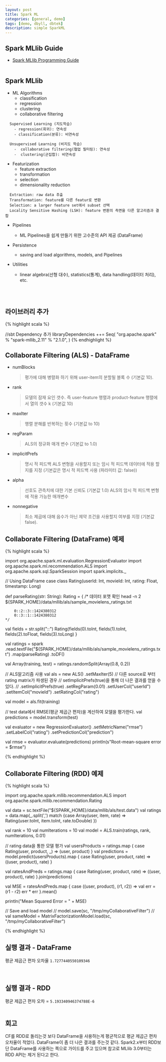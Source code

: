 ```yaml
---
layout: post
title: Spark ML
categories: [general, demo]
tags: [demo, dbyll, dbtek]
description: simple SparkML
---
```


## Spark MLlib Guide
- [Spark MLlib Programming Guide](http://spark.apache.org/docs/latest/ml-guide.html)
<br><br>

## Spark MLlib
- ML Algorithms
  - classification
  - regression
  - clustering
  - collaborative filtering
  
  
```
  Supervised Learning (지도학습)  
    - regression(회귀): 연속성
    - classification(분류): 비연속성
      
  Unsupervised Learning (비지도 학습)
    -  collaborative filtering(협업 필터링): 연속성
    -  clustering(군집합): 비연속성
```
  
- Featurization
  - feature extraction
  - transformation
  - selection
  - dimensionality reduction

```
  Extraction: raw data 추출
  Transformation: feature를 다른 featur로 변환
  Selection: a larger feature set에서 subset 선택   
  Locality Sensitive Hashing (LSH): feature 변환의 측면을 다른 알고리즘과 결합
```

- Pipelines
  - ML Pipelines을 쉽게 만들기 위한 고수준의 API 제공 (DataFrame)  
  
- Persistence
  -  saving and load algorithms, models, and Pipelines 
  
- Utilities
  - linear algebra(선형 대수), statistics(통계), data handling(데이터 처리), etc.


<br><br>


## 라이브러리 추가

{% highlight scala %}

//sbt Dependency 추가
libraryDependencies ++= Seq(
"org.apache.spark" % "spark-mllib_2.11" % "2.1.0",
)
{% endhighlight %}


## Collaborate Filtering (ALS) - DataFrame
- numBlocks 
  > 평가에 대해 병렬화 하기 위해 user-item의 분할될 블록 수 (기본값 10).
- rank 
  > 모델의 잠재 요인 갯수. 즉 user-feature 행렬과 product-feature 행렬에서 열의 갯수 k (기본값 10)
- maxIter
  > 행렬 분해를 반복하는 횟수 (기본값 to 10)
- regParam
  > ALS의 정규화 매개 변수 (기본값 to 1.0)
- implicitPrefs
  > 명시 적 피드백 ALS 변형을 사용할지 또는 암시 적 피드백 데이터에 적용 할지를 지정
    (기본값은 명시 적 피드백 사용 (파라미터 값: false))
- alpha
  > 선호도 관측치에 대한 기본 신뢰도 (기본값 1.0)
    ALS의 암시 적 피드백 변형에 적용 가능한 매개변수 
    
- nonnegative
  > 최소 제곱에 대해 음수가 아닌 제약 조건을 사용할지 여부를 지정 (기본값 false).


## Collaborate Filtering (DataFrame) 예제
{% highlight scala %}

import org.apache.spark.ml.evaluation.RegressionEvaluator
import org.apache.spark.ml.recommendation.ALS
import org.apache.spark.sql.SparkSession
import spark.implicits._


// Using DataFrame
case class Rating(userId: Int, movieId: Int, rating: Float, timestamp: Long)

def parseRating(str: String): Rating = {
    /*
        데이터 포맷 확인
        head -n 2 ${SPARK_HOME}/data/mllib/als/sample_movielens_ratings.txt
        
        0::2::3::1424380312
        0::3::1::1424380312
    */
  val fields = str.split("::")
  Rating(fields(0).toInt, fields(1).toInt, fields(2).toFloat, fields(3).toLong)
}

val ratings = spark
    .read.textFile("${SPARK_HOME}/data/mllib/als/sample_movielens_ratings.txt")
    .map(parseRating)
    .toDF()
    
val Array(training, test) = ratings.randomSplit(Array(0.8, 0.2))

// ALS알고리즘 사용 
val als = new ALS()
    .setMaxIter(5)
    // 다른 source로 부터 rating matrix가 파생된 경우 
    // setImplicitPrefs(true)을 통해 더 나은 결과를 얻을 수 있다.
    // .setImplicitPrefs(true) 
    .setRegParam(0.01)
    .setUserCol("userId")
    .setItemCol("movieId")
    .setRatingCol("rating")

val model = als.fit(training)

// test data에서 RMSE(평균 제곱근 편차)을 계산하여 모델을 평가한다.
val predictions = model.transform(test)

val evaluator = new RegressionEvaluator()
    .setMetricName("rmse")
    .setLabelCol("rating")
    .setPredictionCol("prediction")
    
val rmse = evaluator.evaluate(predictions)
println(s"Root-mean-square error = $rmse")


{% endhighlight %}


## Collaborate Filtering (RDD) 예제
{% highlight scala %}

import org.apache.spark.mllib.recommendation.ALS
import org.apache.spark.mllib.recommendation.Rating


val data = sc.textFile("${SPARK_HOME}/data/mllib/als/test.data")
val ratings = data.map(_.split(',') match {case Array(user, item, rate) =>
    Rating(user.toInt, item.toInt, rate.toDouble)
})

val rank = 10
val numIterations = 10
val model = ALS.train(ratings, rank, numIterations, 0.01)

// rating data을 통한 모델 평가 
val usersProducts = ratings.map {
case Rating(user, product, _) =>
  (user, product)
}
val predictions = model.predict(usersProducts).map {
  case Rating(user, product, rate) =>
    ((user, product), rate)
}

val ratesAndPreds = ratings.map {
case Rating(user, product, rate) =>
  ((user, product), rate)
}.join(predictions)

val MSE = ratesAndPreds.map {
case ((user, product), (r1, r2)) =>
  val err = (r1 - r2)
  err * err
}.mean()

println("Mean Squared Error = " + MSE)

// Save and load model
// model.save(sc, "/tmp/myCollaborativeFilter")
// val sameModel = MatrixFactorizationModel.load(sc, "/tmp/myCollaborativeFilter")

{% endhighlight %}

## 실행 결과 - DataFrame
평균 제곱근 편차 오차율 `1.7277440550109346`  
<br><br>

## 실행 결과 - RDD
평균 제곱근 편차 오차 = `5.193340946374788E-6`
<br><br>

## 회고
CF를 RDD로 돌리는것 보다 DataFrame을 사용하는게 평균적으로 평균 제곱근 편차 오차율이 적었다.
DataFrame이 좀 더 나은 결과를 주는것 같다.
Spark2.x부터 RDD보단 DataFrame를 사용하는 쪽으로 가이드를 주고 있으며 참고로 MLlib 3.0부터는 RDD API는 제거 된다고 한다.
<br><br>

